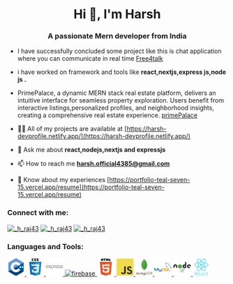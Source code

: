 <h1 align="center">Hi 👋, I'm Harsh</h1>
<h3 align="center">A passionate Mern developer from India</h3>

- I have successfully concluded some project like this is chat application where you can communicate in real time [Free4talk](https://github.com/hraj43/Free4talk)

- i have worked on framework and tools like **react,nextjs,express js,node js .**

- PrimePalace, a dynamic MERN stack real estate platform, delivers an intuitive interface for seamless property exploration. Users benefit from interactive listings,personalized profiles, and neighborhood insights, creating a comprehensive real estate experience. [primePalace](https://github.com/hraj43/primePalace)

- 👨‍💻 All of my projects are available at [https://harsh-devprofile.netlify.app/](https://harsh-devprofile.netlify.app/)

- 💬 Ask me about **react,nodejs,nextjs and expressjs**

- 📫 How to reach me **harsh.official4385@gmail.com**

- 📄 Know about my experiences [https://portfolio-teal-seven-15.vercel.app/resume](https://portfolio-teal-seven-15.vercel.app/resume)

<h3 align="left">Connect with me:</h3>
<p align="left">
<a href="https://instagram.com/_h_raj43" target="blank"><img align="center" src="https://raw.githubusercontent.com/rahuldkjain/github-profile-readme-generator/master/src/images/icons/Social/instagram.svg" alt="_h_raj43" height="30" width="40" /></a>
<a href="https://www.leetcode.com/_h_raj43" target="blank"><img align="center" src="https://raw.githubusercontent.com/rahuldkjain/github-profile-readme-generator/master/src/images/icons/Social/leet-code.svg" alt="_h_raj43" height="30" width="40" /></a>
<a href="https://auth.geeksforgeeks.org/user/_h_raj43" target="blank"><img align="center" src="https://raw.githubusercontent.com/rahuldkjain/github-profile-readme-generator/master/src/images/icons/Social/geeks-for-geeks.svg" alt="_h_raj43" height="30" width="40" /></a>
</p>

<h3 align="left">Languages and Tools:</h3>
<p align="left"> <a href="https://www.w3schools.com/cpp/" target="_blank" rel="noreferrer"> <img src="https://raw.githubusercontent.com/devicons/devicon/master/icons/cplusplus/cplusplus-original.svg" alt="cplusplus" width="40" height="40"/> </a> <a href="https://www.w3schools.com/css/" target="_blank" rel="noreferrer"> <img src="https://raw.githubusercontent.com/devicons/devicon/master/icons/css3/css3-original-wordmark.svg" alt="css3" width="40" height="40"/> </a> <a href="https://expressjs.com" target="_blank" rel="noreferrer"> <img src="https://raw.githubusercontent.com/devicons/devicon/master/icons/express/express-original-wordmark.svg" alt="express" width="40" height="40"/> </a> <a href="https://firebase.google.com/" target="_blank" rel="noreferrer"> <img src="https://www.vectorlogo.zone/logos/firebase/firebase-icon.svg" alt="firebase" width="40" height="40"/> </a> <a href="https://www.w3.org/html/" target="_blank" rel="noreferrer"> <img src="https://raw.githubusercontent.com/devicons/devicon/master/icons/html5/html5-original-wordmark.svg" alt="html5" width="40" height="40"/> </a> <a href="https://developer.mozilla.org/en-US/docs/Web/JavaScript" target="_blank" rel="noreferrer"> <img src="https://raw.githubusercontent.com/devicons/devicon/master/icons/javascript/javascript-original.svg" alt="javascript" width="40" height="40"/> </a> <a href="https://www.mongodb.com/" target="_blank" rel="noreferrer"> <img src="https://raw.githubusercontent.com/devicons/devicon/master/icons/mongodb/mongodb-original-wordmark.svg" alt="mongodb" width="40" height="40"/> </a> <a href="https://www.mysql.com/" target="_blank" rel="noreferrer"> <img src="https://raw.githubusercontent.com/devicons/devicon/master/icons/mysql/mysql-original-wordmark.svg" alt="mysql" width="40" height="40"/> </a> <a href="https://nodejs.org" target="_blank" rel="noreferrer"> <img src="https://raw.githubusercontent.com/devicons/devicon/master/icons/nodejs/nodejs-original-wordmark.svg" alt="nodejs" width="40" height="40"/> </a> <a href="https://reactjs.org/" target="_blank" rel="noreferrer"> <img src="https://raw.githubusercontent.com/devicons/devicon/master/icons/react/react-original-wordmark.svg" alt="react" width="40" height="40"/> </a> </p>
